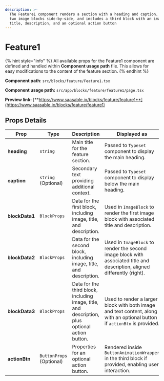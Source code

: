 ```yaml
---
description: >-
  The Feature1 component renders a section with a heading and caption, displays
  two image blocks side-by-side, and includes a third block with an image,
  title, description, and an optional action button
---
```


# Feature1

{% hint style="info" %}
All available props for the Feature1 component are defined and handled within **Component usage path** file. This allows for easy modifications to the content of the feature section.
{% endhint %}

**Component path**: `src/blocks/feature/Feature1.tsx`

**Component usage path:**  `src/app/blocks/feature/feature1/page.tsx`

**Preview link:** [**https://www.saasable.io/blocks/feature/feature1**](https://www.saasable.io/blocks/feature/feature1)

## Props Details

| Prop           | Type                     | Description                                                                                     | Displayed as                                                                                                              |
| -------------- | ------------------------ | ----------------------------------------------------------------------------------------------- | ------------------------------------------------------------------------------------------------------------------------- |
| **heading**    | `string`                 | Main title for the feature section.                                                             | Passed to `Typeset` component to display the main heading.                                                                |
| **caption**    | `string` (Optional)      | Secondary text providing additional context.                                                    | Passed to `Typeset` component to display below the main heading.                                                          |
| **blockData1** | `BlockProps`             | Data for the first block, including image, title, and description.                              | Used in `ImageBlock` to render the first image block with associated title and description.                               |
| **blockData2** | `BlockProps`             | Data for the second block, including image, title, and description.                             | Used in `ImageBlock` to render the second image block with associated title and description, aligned differently (right). |
| **blockData3** | `BlockProps`             | Data for the third block, including image, title, and description, plus optional action button. | Used to render a larger block with both image and text content, along with an optional button if `actionBtn` is provided. |
| **actionBtn**  | `ButtonProps` (Optional) | Properties for an optional action button.                                                       | Rendered inside `ButtonAnimationWrapper` in the third block if provided, enabling user interaction.                       |
